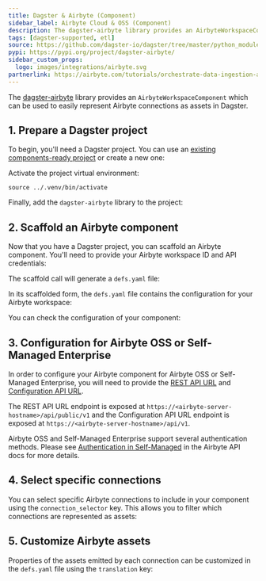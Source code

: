 ```yaml
---
title: Dagster & Airbyte (Component)
sidebar_label: Airbyte Cloud & OSS (Component)
description: The dagster-airbyte library provides an AirbyteWorkspaceComponent, which can be used to represent Airbyte connections as assets in Dagster.
tags: [dagster-supported, etl]
source: https://github.com/dagster-io/dagster/tree/master/python_modules/libraries/dagster-airbyte
pypi: https://pypi.org/project/dagster-airbyte/
sidebar_custom_props:
  logo: images/integrations/airbyte.svg
partnerlink: https://airbyte.com/tutorials/orchestrate-data-ingestion-and-transformation-pipelines
---
```


The [dagster-airbyte](/api/libraries/dagster-airbyte) library provides an `AirbyteWorkspaceComponent` which can be used to easily represent Airbyte connections as assets in Dagster.

## 1. Prepare a Dagster project

To begin, you'll need a Dagster project. You can use an [existing components-ready project](/guides/build/projects/moving-to-components/migrating-project) or create a new one:

<CliInvocationExample path="docs_snippets/docs_snippets/guides/components/integrations/airbyte-component/1-scaffold-project.txt" />

Activate the project virtual environment:

```
source ../.venv/bin/activate
```

Finally, add the `dagster-airbyte` library to the project:

<CliInvocationExample path="docs_snippets/docs_snippets/guides/components/integrations/airbyte-component/2-add-airbyte.txt" />

## 2. Scaffold an Airbyte component

Now that you have a Dagster project, you can scaffold an Airbyte component. You'll need to provide your Airbyte workspace ID and API credentials:

<CliInvocationExample path="docs_snippets/docs_snippets/guides/components/integrations/airbyte-component/3-scaffold-airbyte-component.txt" />

The scaffold call will generate a `defs.yaml` file:

<CliInvocationExample path="docs_snippets/docs_snippets/guides/components/integrations/airbyte-component/4-tree.txt" />

In its scaffolded form, the `defs.yaml` file contains the configuration for your Airbyte workspace:

<CodeExample
  path="docs_snippets/docs_snippets/guides/components/integrations/airbyte-component/5-component.yaml"
  title="my_project/defs/airbyte_ingest/defs.yaml"
  language="yaml"
/>

You can check the configuration of your component:

<WideContent maxSize={1100}>
  <CliInvocationExample path="docs_snippets/docs_snippets/guides/components/integrations/airbyte-component/6-list-defs.txt" />
</WideContent>

## 3. Configuration for Airbyte OSS or Self-Managed Enterprise

In order to configure your Airbyte component for Airbyte OSS or Self-Managed Enterprise, you will need to provide the [REST API URL](https://docs.airbyte.com/platform/api-documentation#using-the-airbyte-api) and [Configuration API URL](https://docs.airbyte.com/platform/api-documentation#configuration-api-deprecated).

The REST API URL endpoint is exposed at `https://<airbyte-server-hostname>/api/public/v1` and the Configuration API URL endpoint is exposed at `https://<airbyte-server-hostname>/api/v1`.

Airbyte OSS and Self-Managed Enterprise support several authentication methods. Please see [Authentication in Self-Managed](https://reference.airbyte.com/reference/authentication#authentication-in-self-managed-enterprise) in the Airbyte API docs for more details.

<Tabs persistentKey="airbyteauth">
<TabItem value="OAuth Client Credentials">

<CodeExample
  path="docs_snippets/docs_snippets/guides/components/integrations/airbyte-component/7-oss-oauth-component.yaml"
  title="my_project/defs/airbyte_ingest/defs.yaml"
  language="yaml"
/>

</TabItem>
<TabItem value="Basic Authentication">

<CodeExample
  path="docs_snippets/docs_snippets/guides/components/integrations/airbyte-component/8-oss-basic-auth-component.yaml"
  title="my_project/defs/airbyte_ingest/defs.yaml"
  language="yaml"
/>

</TabItem>
<TabItem value="No Authentication">

<CodeExample
  path="docs_snippets/docs_snippets/guides/components/integrations/airbyte-component/9-oss-no-auth-component.yaml"
  title="my_project/defs/airbyte_ingest/defs.yaml"
  language="yaml"
/>

</TabItem>
</Tabs>

## 4. Select specific connections

You can select specific Airbyte connections to include in your component using the `connection_selector` key. This allows you to filter which connections are represented as assets:

<CodeExample
  path="docs_snippets/docs_snippets/guides/components/integrations/airbyte-component/10-customized-component.yaml"
  title="my_project/defs/airbyte_ingest/defs.yaml"
  language="yaml"
/>

<WideContent maxSize={1100}>
  <CliInvocationExample path="docs_snippets/docs_snippets/guides/components/integrations/airbyte-component/11-list-defs.txt" />
</WideContent>

## 5. Customize Airbyte assets

Properties of the assets emitted by each connection can be customized in the `defs.yaml` file using the `translation` key:

<CodeExample
  path="docs_snippets/docs_snippets/guides/components/integrations/airbyte-component/12-customized-component.yaml"
  title="my_project/defs/airbyte_ingest/defs.yaml"
  language="yaml"
/>

<WideContent maxSize={1100}>
  <CliInvocationExample path="docs_snippets/docs_snippets/guides/components/integrations/airbyte-component/13-list-defs.txt" />
</WideContent>
